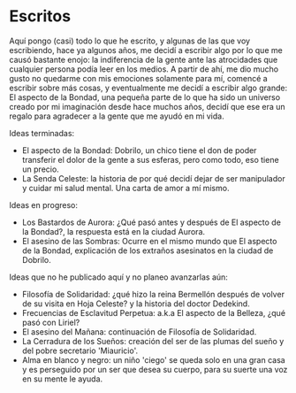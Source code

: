 # Escritos
Aquí pongo (casi) todo lo que he escrito, y algunas de las que voy escribiendo, hace ya algunos años, me decidí a escribir algo por lo que me causó bastante enojo: 
la indiferencia de la gente ante las atrocidades que cualquier persona podía leer en los medios. A partir de ahí, me dio mucho gusto no quedarme con mis emociones solamente 
para mí, comencé a escribir sobre más cosas, y eventualmente me decidí a escribir algo grande: El aspecto de la Bondad, una pequeña parte de lo que ha sido un universo 
creado por mi imaginación desde hace muchos años, decidí que ese era un regalo para agradecer a la gente que me ayudó en mi vida.

Ideas terminadas:
  - El aspecto de la Bondad: Dobrilo, un chico tiene el don de poder transferir el dolor de la gente a sus esferas, pero como todo, eso tiene un precio.
  - La Senda Celeste: la historia de por qué decidí dejar de ser manipulador y cuidar mi salud mental. Una carta de amor a mí mismo.

Ideas en progreso:
  - Los Bastardos de Aurora: ¿Qué pasó antes y después de El aspecto de la Bondad?, la respuesta está en la ciudad Aurora.
  - El asesino de las Sombras: Ocurre en el mismo mundo que El aspecto de la Bondad, explicación de los extraños asesinatos en la ciudad de Dobrilo.

Ideas que no he publicado aquí y no planeo avanzarlas aún:
  - Filosofía de Solidaridad: ¿qué hizo la reina Bermellón después de volver de su visita en Hoja Celeste? y la historia del doctor Dedekind.
  - Frecuencias de Esclavitud Perpetua: a.k.a El aspecto de la Belleza, ¿qué pasó con Liriel?
  - El asesino del Mañana: continuación de Filosofía de Solidaridad.
  - La Cerradura de los Sueños: creación del ser de las plumas del sueño y del pobre secretario 'Miauricio'.
  - Alma en blanco y negro: un niño 'ciego' se queda solo en una gran casa y es perseguido por un ser que desea su cuerpo, para su suerte una voz en su mente le ayuda.
